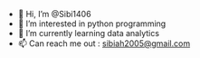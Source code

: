 - 👋 Hi, I’m @Sibi1406
- 👀 I’m interested in python programming 
- 🌱 I’m currently learning data analytics 
- 📫 Can reach me out : sibiah2005@gmail.com

<!---
Sibi1406/Sibi1406 is a ✨ special ✨ repository because its `README.md` (this file) appears on your GitHub profile.
You can click the Preview link to take a look at your changes.
--->
